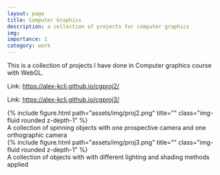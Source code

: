 ```yaml
---
layout: page
title: Computer Graphics
description: a collection of projects for computer graphics
img: 
importance: 1
category: work
---
```


This is a collection of projects I have done in Computer graphics course with WebGL.

Link: <a href="https://alex-kcli.github.io/cgproj2/">https://alex-kcli.github.io/cgproj2/</a>

Link: <a href="https://alex-kcli.github.io/cgproj3/">https://alex-kcli.github.io/cgproj3/</a>

<div class="row">
    <div class="col-sm mt-3 mt-md-0">
        {% include figure.html path="assets/img/proj2.png" title="" class="img-fluid rounded z-depth-1" %}
    </div>
</div>
<div class="caption">
    A collection of spinning objects with one prospective camera and one orthographic camera
</div>

<div class="row">
    <div class="col-sm mt-3 mt-md-0">
        {% include figure.html path="assets/img/proj3.png" title="" class="img-fluid rounded z-depth-1" %}
    </div>
</div>
<div class="caption">
    A collection of objects with with different lighting and shading methods applied
</div>
